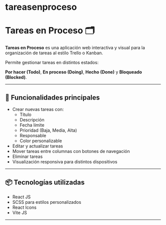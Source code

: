# tareasenproceso

# Tareas en Proceso 🗂️

**Tareas en Proceso** es una aplicación web interactiva y visual para la organización de tareas al estilo Trello o Kanban. 

Permite gestionar tareas en distintos estados: 

**Por hacer (Todo)**, **En proceso (Doing)**, **Hecho (Done)** y **Bloqueado (Blocked)**.

---

## 🚀 Funcionalidades principales

- Crear nuevas tareas con:
  - Título
  - Descripción
  - Fecha límite
  - Prioridad (Baja, Media, Alta)
  - Responsable
  - Color personalizable
- Editar y actualizar tareas
- Mover tareas entre columnas con botones de navegación
- Eliminar tareas
- Visualización responsiva para distintos dispositivos

---

## 📦 Tecnologías utilizadas

- React JS
- SCSS para estilos personalizados
- React Icons
- Vite JS

---

